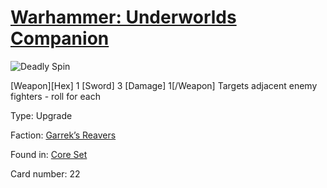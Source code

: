 # [Warhammer: Underworlds Companion](https://guidokessels.github.io/wh-underworlds)

  

![Deadly Spin](https://warhammerunderworlds.com/wp-content/uploads/sites/6/2017/12/022_ENG-Deadly-Spin.png)

[Weapon][Hex] 1 [Sword] 3 [Damage] 1[/Weapon] Targets adjacent enemy fighters - roll for each

Type: Upgrade

Faction: [Garrek’s Reavers](https://guidokessels.github.io/wh-underworlds/factions/garreks-reavers)

Found in: [Core Set](https://guidokessels.github.io/wh-underworlds/locations/core-set)

Card number: 22
